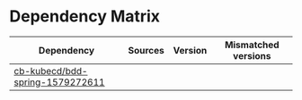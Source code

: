 # Dependency Matrix

Dependency | Sources | Version | Mismatched versions
---------- | ------- | ------- | -------------------
[cb-kubecd/bdd-spring-1579272611](https://github.com/cb-kubecd/bdd-spring-1579272611.git) |  | []() | 
